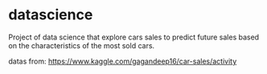 # datascience
Project of data science that explore cars sales to predict future sales based on the characteristics of the most sold cars.

datas from: https://www.kaggle.com/gagandeep16/car-sales/activity
